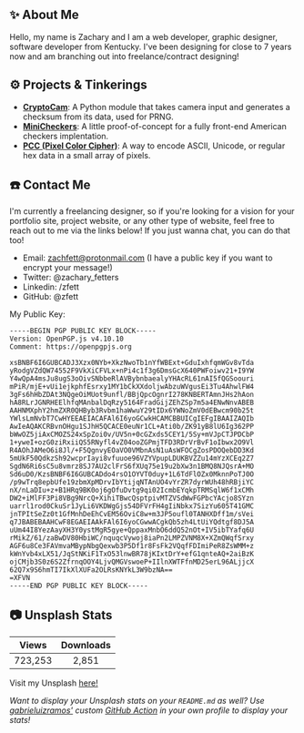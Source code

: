 ## ✨ About Me
Hello, my name is Zachary and I am a web developer, graphic designer, software developer from Kentucky. I've been designing for close to 7 years now and am branching out into freelance/contract designing!

## ⚙️ Projects & Tinkerings
- **[CryptoCam](https://github.com/zfett/CryptoCam)**: A Python module that takes camera input and generates a checksum from its data, used for PRNG.
- **[MiniCheckers](https://zachfetters.design/projects/minicheckers/)**: A little proof-of-concept for a fully front-end American checkers implentation.
- **[PCC (Pixel Color Cipher)](https://github.com/zfett/PCC)**: A way to encode ASCII, Unicode, or regular hex data in a small array of pixels.
  
## ☎️ Contact Me
I'm currently a freelancing designer, so if you're looking for a vision for your portfolio site, project website, or any other type of website, feel free to reach out to me via the links below! If you just wanna chat, you can do that too!

- Email: zachfett@protonmail.com (I have a public key if you want to encrypt your message!)
- Twitter: @zachary_fetters
- Linkedin: /zfett
- GitHub: @zfett

My Public Key:

```
-----BEGIN PGP PUBLIC KEY BLOCK-----
Version: OpenPGP.js v4.10.10
Comment: https://openpgpjs.org

xsBNBF6I6GUBCADJ3Xzx0NYb+XkzNwoTb1nYfWBExt+GduIxhfqmWGv8vTda
yRodgVZdQW74552F9VkXiCFVLx+nPi4c1f3g6DmsGcX640PWFoiwv21+I9YW
Y4wQpA4msJu8ugS3oOivSNbbeRlAVBybnbaealyYHAcRL61nAI5fQGSoouri
mPiR/mjE+vUi1ejkphfEsrxy1MY1bCkXXdoljwAbzuWVgusEi3Tu4AhwlFW4
3gFs6hHbZDAt3NQgeOiMUot9unfl/BBjQpcOgnrI278KNBERTAmnJHs2hAon
hA8RLrJGNRHEElhfqMAnbalDqRzy5164FradGijZEhZSp7m5a4ENwNnvABEB
AAHNMXphY2hmZXR0QHByb3Rvbm1haWwuY29tIDx6YWNoZmV0dEBwcm90b25t
YWlsLmNvbT7CwHYEEAEIACAFAl6I6yoGCwkHCAMCBBUICgIEFgIBAAIZAQIb
AwIeAQAKCRBvnOHgu1SJhH5QCACE0euNr1CL+Ati0b/ZK91yB8lU6Ig362PP
bWwOZ5jiAxCMOZS24xSpZoi0v/UV5n+0cGZxds5CEY1/5Sy+mVJpCTJPDCbP
1+yweI+ozG0ziRxiiQS5RNyfl4vZ04ooZGPmjTFD3RDrVrBvF1oIbwx2O9Vl
R4AOhJAMeO6i8Jl/+F5QgnvyEOaVO0VMbnAsN1uAsWFOCgZosPDOQebDD3Kd
5mUkF50QdkzSh92wcprIayi8vfuuoe96VZYVpupLDUKBVZZu14mYzXCEq2Z7
SgdN6Ri6sC5u8vmrz8SJ7AU2clFrS6fXUq75e19u2bXw3n1BMQ8NJQsrA+MO
Sd6uD0/KzsBNBF6I6GUBCADdo4rsO1OYVT0duy+1L6TdFlOZx0MknnPoTJ0O
/p9wTrq8epbUfe19zbmXpMDrvIbYtijqNTAnUO4vYrZR7dyrWUh48hRBjiYC
nX/nLaDIu+z+B1HRq9BK0oj6gOfuDvtg9qi02IcmbEYqkpTRMSqlW6f1xCMh
DW2+iMlFF3Pi8VBg9NrcQ+XihiTBwcQsptpivMTZVSdWwFGPbcYAcjo8SYzn
uarrl1rod0CkuSr1JyLi6VKDWgGjs54DFVrFH4gIiNbkx7SizYu605T41GMC
jnTPItSeZz0t1GfMnhDeEhCvEM56OviC8w+m3JP5oufl0TANHXDff1m/sVei
q7JBABEBAAHCwF8EGAEIAAkFAl6I6yoCGwwACgkQb5zh4LtUiYQdtgf8DJ5A
uUm44I8YezAayXH3Y0ystMgR5gye+QppaxMnbO6ddQ52nOt+IV5ibTYafq6U
rMikZ/61/zaBwDV80HbiWC/nquqcVywoj8iaPn2LMPZVNM8X+XZmQWqfSrxy
AGF6u8Ce3FAVmvaMBypNbgQexwb3P5Df1r8FsFk2VQqfFDImiPeR8ZsWMM+z
kWnYvb4xLX51/JqStNKiF1TxO53lnwBR78jKIxtDrY+efG1qnteAQ+2aiBzK
ojCMjb3S0z6S2ZfrnqOOY4LjvQMGVswoeP+IIlnXWTFfnMD25erL96ALjjcX
62Q7x9S6hmTI7IkXlXUFa2OLRsKNYkL3W9bzNA==
=XFVN
-----END PGP PUBLIC KEY BLOCK-----
```

## 📷 Unsplash Stats  
<!-- UNSPLASH-STATS:START -->
| **Views**         | **Downloads**        |
|:-----------------:|:--------------------:|
|723,253   | 2,851 |
<!-- UNSPLASH-STATS:END -->  
Visit my Unsplash [here!](https://unsplash.com/@zfett) 
  
*Want to display your Unsplash stats on your `README.md` as well? Use [gabrieluizramos'](https://github.com/gabrieluizramos) custom [GitHub Action](https://github.com/marketplace/actions/unsplash-stats-workflow) in your own profile to display your stats!*  
